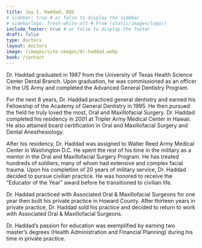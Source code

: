 ```yaml
---
title: Jay I. Haddad, DDS
# sidebar: true # or false to display the sidebar
# sidebarlogo: fresh-white-alt # From (static/images/logo/)
include_footer: true # or false to display the footer
draft: false
type: doctors
layout: doctors
image: /images/site-images/dr-haddad.webp
book: /contact
---
```


Dr. Haddad graduated in 1987 from the University of Texas Health Science Center Dental Branch. Upon graduation, he was commissioned as an officer in the US Army and completed the Advanced General Dentistry Program.

For the next 8 years, Dr. Haddad practiced general dentistry and earned his Fellowship of the Academy of General Dentistry in 1995. He then pursued the field he truly loved the most, Oral and Maxillofacial Surgery. Dr. Haddad completed his residency in 2001 at Tripler Army Medical Center in Hawaii. He also attained board certification in Oral and Maxillofacial Surgery and Dental Anesthesiology.

After his residency, Dr. Haddad was assigned to Walter Reed Army Medical Center in Washington D.C. He spent the rest of his time in the military as a mentor in the Oral and Maxillofacial Surgery Program. He has treated hundreds of soldiers, many of whom had extensive and complex facial trauma. Upon his completion of 20 years of military service, Dr. Haddad decided to pursue civilian practice. He was honored to receive the “Educator of the Year” award before he transitioned to civilian life.

Dr. Haddad practiced with Associated Oral & Maxillofacial Surgeons for one year then built his private practice in Howard County. After thirteen years in private practice, Dr. Haddad sold his practice and decided to return to work with Associated Oral & Maxillofacial Surgeons.

Dr. Haddad’s passion for education was exemplified by earning two master’s degrees (Health Administration and Financial Planning) during his time in private practice.